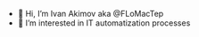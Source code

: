 - 👋 Hi, I’m Ivan Akimov aka @FLoMacTep
- 👀 I’m interested in IT automatization processes
<!--- 🌱 I’m currently learning Python
- 💞️ I’m looking to collaborate on ...
- 📫 How to reach me ...

<!---
FLoMacTep/FLoMacTep is a ✨ special ✨ repository because its `README.md` (this file) appears on your GitHub profile.
You can click the Preview link to take a look at your changes.
--->
